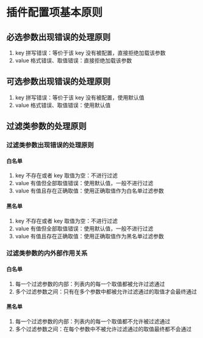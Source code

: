 # 插件配置项基本原则

## 必选参数出现错误的处理原则

1. key 拼写错误：等价于该 key 没有被配置，直接拒绝加载该参数
2. value 格式错误、取值错误：直接拒绝加载该参数

## 可选参数出现错误的处理原则

1. key 拼写错误：等价于该 key 没有被配置，使用默认值
2. value 格式错误、取值错误：使用默认值

## 过滤类参数的处理原则

### 过滤类参数出现错误的处理原则

#### 白名单

1. key 不存在或者 key 取值为空：不进行过滤
2. value 有值但全部取值错误：使用默认值，一般不进行过滤
3. value 有值且存在正确取值：使用正确取值作为白名单过滤参数

#### 黑名单

1. key 不存在或者 key 取值为空：不进行过滤
2. value 有值但全部取值错误：使用默认值，一般不进行过滤
3. value 有值且存在正确取值：使用正确取值作为黑名单过滤参数

### 过滤类参数的内外部作用关系

#### 白名单

1. 每一个过滤参数的内部：列表内的每一个取值都被允许过滤通过
2. 多个过滤参数之间：只有在多个参数中都被允许过滤通过的取值才会最终通过

#### 黑名单

1. 每一个过滤参数的内部：列表内的每一个取值都不允许被过滤通过
2. 多个过滤参数之间：在每个参数中不被允许过滤通过的取值最终都不会通过
